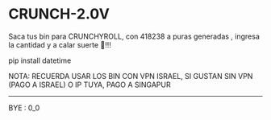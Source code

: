 # CRUNCH-2.0V
Saca tus bin para CRUNCHYROLL,  con 418238 a puras generadas , ingresa la cantidad y a calar suerte 💪!!!

pip install datetime

NOTA: RECUERDA USAR LOS BIN CON VPN ISRAEL, SI GUSTAN SIN VPN (PAGO A ISRAEL)
O IP TUYA, PAGO A SINGAPUR

*****
BYE : 0_0

